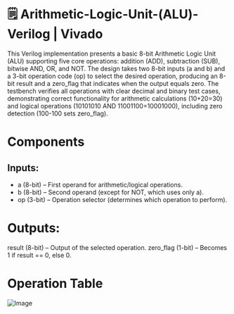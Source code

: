 # 🗒️ Arithmetic-Logic-Unit-(ALU)-Verilog | Vivado
This Verilog implementation presents a basic 8-bit Arithmetic Logic Unit (ALU) supporting five core operations: addition (ADD), subtraction (SUB), bitwise AND, OR, and NOT. The design takes two 8-bit inputs (a and b) and a 3-bit operation code (op) to select the desired operation, producing an 8-bit result and a zero_flag that indicates when the output equals zero. The testbench verifies all operations with clear decimal and binary test cases, demonstrating correct functionality for arithmetic calculations (10+20=30) and logical operations (10101010 AND 11001100=10001000), including zero detection (100-100 sets zero_flag). 
# Components
## Inputs:
* a (8-bit) – First operand for arithmetic/logical operations.
* b (8-bit) – Second operand (except for NOT, which uses only a).
* op (3-bit) – Operation selector (determines which operation to perform).
# Outputs:
result (8-bit) – Output of the selected operation.
zero_flag (1-bit) – Becomes 1 if result == 0, else 0.
# Operation Table
![Image](https://github.com/user-attachments/assets/ef66062b-d29f-444d-a037-61bdfc8e6a06)

